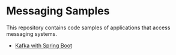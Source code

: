 # Messaging Samples

This repository contains code samples of applications that access messaging systems.

- [Kafka with Spring Boot](./spring-kafka)

